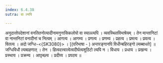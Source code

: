 ```yaml
---
index: 6.4.38
sutra: वा ल्यपि

---
```

 अनुदात्तोपदेशानां वनतितनोत्यादीनामनुनासिकलोपो वा स्याल्ल्यपि । व्यवस्थितविभाषेयम् । तेन मान्तानिटां वा नान्तनिटां वनादीनां च नित्यम् । आगत्य । आगम्य । प्रणत्य । प्रणम्य । प्रहत्य । प्रमत्य । प्रवत्य । वितत्य । अदो जग्धिः-<{SK3080}> । [(परिभाषा - ) अन्तरङ्गानपि विधीन्बहिरङ्गो ल्यब्बाधते] ॥ जग्धिविधौ ल्यब्ग्रहणात् । तेन । हित्वदत्त्वात्वेत्वदीर्घत्वशूठिटो ल्यपि न । विधाय । प्रधाय । प्रखन्य । प्रस्थाय । प्रक्रम्य । आपृच्छ्य । प्रदीव्य । प्रपठ्य ॥